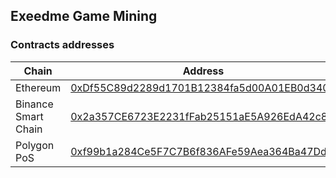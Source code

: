 ## Exeedme Game Mining

### Contracts addresses

| Chain               | Address                   |
| ------------------- | ------------------------- |
| Ethereum            | [0xDf55C89d2289d1701B12384fa5d00A01EB0d340A](https://etherscan.io/address/0xDf55C89d2289d1701B12384fa5d00A01EB0d340A)|
| Binance Smart Chain | [0x2a357CE6723E2231fFab25151aE5A926EdA42c8F](https://bscscan.com/address/0x2a357CE6723E2231fFab25151aE5A926EdA42c8F) |
| Polygon PoS | [0xf99b1a284Ce5F7C7B6f836AFe59Aea364Ba47Dd5](https://polygonscan.com/address/0xf99b1a284Ce5F7C7B6f836AFe59Aea364Ba47Dd5) |